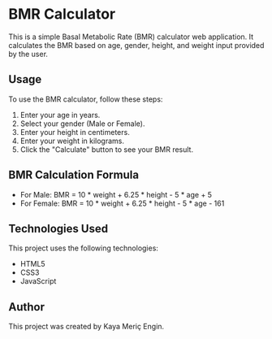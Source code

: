# BMR Calculator

This is a simple Basal Metabolic Rate (BMR) calculator web application. It calculates the BMR based on age, gender, height, and weight input provided by the user.

## Usage

To use the BMR calculator, follow these steps:
1. Enter your age in years.
2. Select your gender (Male or Female).
3. Enter your height in centimeters.
4. Enter your weight in kilograms.
5. Click the "Calculate" button to see your BMR result.

## BMR Calculation Formula

- For Male: BMR = 10 * weight + 6.25 * height - 5 * age + 5
- For Female: BMR = 10 * weight + 6.25 * height - 5 * age - 161

## Technologies Used

This project uses the following technologies:
- HTML5
- CSS3
- JavaScript

## Author

This project was created by Kaya Meriç Engin.